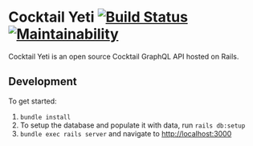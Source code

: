 # Cocktail Yeti [![Build Status](https://travis-ci.org/tomekr/cocktail-yeti.svg?branch=master)](https://travis-ci.org/tomekr/cocktail-yeti) [![Maintainability](https://api.codeclimate.com/v1/badges/ab33ebc47cd4a6d5feaa/maintainability)](https://codeclimate.com/github/tomekr/cocktail-yeti/maintainability)

Cocktail Yeti is an open source Cocktail GraphQL API hosted on Rails.

## Development

To get started:

1. `bundle install`
2. To setup the database and populate it with data, run `rails db:setup`
3. `bundle exec rails server` and navigate to [http://localhost:3000](http://localhost:3000)
